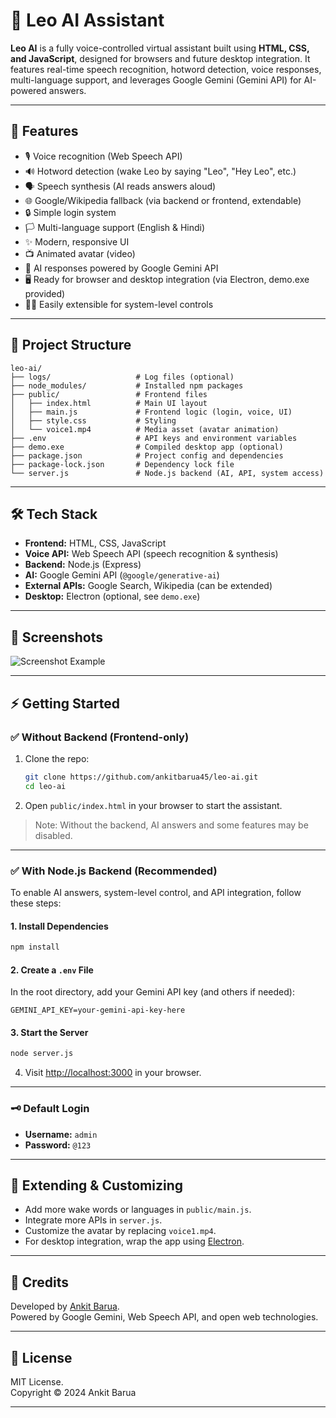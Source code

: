 # 🤖 Leo AI Assistant

**Leo AI** is a fully voice-controlled virtual assistant built using **HTML, CSS, and JavaScript**, designed for browsers and future desktop integration. It features real-time speech recognition, hotword detection, voice responses, multi-language support, and leverages Google Gemini (Gemini API) for AI-powered answers.

---

## 🚀 Features

- 🎙️ Voice recognition (Web Speech API)
- 🔊 Hotword detection (wake Leo by saying "Leo", "Hey Leo", etc.)
- 🗣️ Speech synthesis (AI reads answers aloud)
- 🌐 Google/Wikipedia fallback (via backend or frontend, extendable)
- 🔒 Simple login system
- 🏳️ Multi-language support (English & Hindi)
- ✨ Modern, responsive UI
- 📺 Animated avatar (video)
- 🧠 AI responses powered by Google Gemini API
- 🖥️ Ready for browser and desktop integration (via Electron, demo.exe provided)
- 👨‍💻 Easily extensible for system-level controls

---

## 📁 Project Structure

```
leo-ai/
├── logs/                   # Log files (optional)
├── node_modules/           # Installed npm packages
├── public/                 # Frontend files
│   ├── index.html          # Main UI layout
│   ├── main.js             # Frontend logic (login, voice, UI)
│   ├── style.css           # Styling
│   └── voice1.mp4          # Media asset (avatar animation)
├── .env                    # API keys and environment variables
├── demo.exe                # Compiled desktop app (optional)
├── package.json            # Project config and dependencies
├── package-lock.json       # Dependency lock file
└── server.js               # Node.js backend (AI, API, system access)
```

---

## 🛠️ Tech Stack

- **Frontend:** HTML, CSS, JavaScript
- **Voice API:** Web Speech API (speech recognition & synthesis)
- **Backend:** Node.js (Express)
- **AI:** Google Gemini API (`@google/generative-ai`)
- **External APIs:** Google Search, Wikipedia (can be extended)
- **Desktop:** Electron (optional, see `demo.exe`)

---

## 📸 Screenshots

![Screenshot Example](https://github.com/user-attachments/assets/e29151ec-61ed-4ea4-a5af-5bb4542b51be)

---

## ⚡ Getting Started

### ✅ Without Backend (Frontend-only)

1. Clone the repo:

   ```bash
   git clone https://github.com/ankitbarua45/leo-ai.git
   cd leo-ai
   ```

2. Open `public/index.html` in your browser to start the assistant.

> Note: Without the backend, AI answers and some features may be disabled.

---

### ✅ With Node.js Backend (Recommended)

To enable AI answers, system-level control, and API integration, follow these steps:

#### 1. Install Dependencies

```bash
npm install
```

#### 2. Create a `.env` File

In the root directory, add your Gemini API key (and others if needed):

```
GEMINI_API_KEY=your-gemini-api-key-here
```

#### 3. Start the Server

```bash
node server.js
```

4. Visit [http://localhost:3000](http://localhost:3000) in your browser.

---

### 🗝️ Default Login

- **Username:** `admin`
- **Password:** `@123`

---

## 🧩 Extending & Customizing

- Add more wake words or languages in `public/main.js`.
- Integrate more APIs in `server.js`.
- Customize the avatar by replacing `voice1.mp4`.
- For desktop integration, wrap the app using [Electron](https://www.electronjs.org/).

---

## 🤝 Credits

Developed by [Ankit Barua](https://github.com/ankitbarua45).  
Powered by Google Gemini, Web Speech API, and open web technologies.

---

## 📄 License

MIT License.  
Copyright © 2024 Ankit Barua

---
